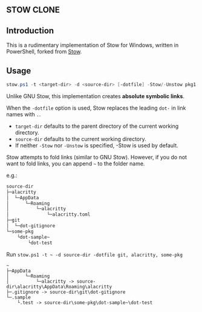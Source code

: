 STOW CLONE
----------

## Introduction
This is a rudimentary implementation of Stow for Windows, written in PowerShell, forked from [Stow](https://github.com/mattialancellotti/Stow).

## Usage
```powershell
stow.ps1 -t <target-dir> -d <source-dir> [-dotfile] -Stow/-Unstow pkg1, pkg2, ...
```
Unlike GNU Stow, this implementation creates **absolute symbolic links**.

When the `-dotfile` option is used, Stow replaces the leading `dot-` in link names with `.`.

- `target-dir` defaults to the parent directory of the current working directory.
- `source-dir` defaults to the current working directory.
- If neither `-Stow` nor `-Unstow` is specified, -Stow is used by default.

Stow attempts to fold links (similar to GNU Stow). However, if you do not want to fold links, you can append `~` to the folder name.

e.g.:
```txt
source-dir
├─alacritty
│  └─AppData
│      └─Roaming
│          └─alacritty
│              └─alacritty.toml
├─git
│  └─dot-gitignore
└─some-pkg
    └dot-sample~
        └dot-test
```
Run `stow.ps1 -t ~ -d source-dir -dotfile git, alacritty, some-pkg`
```
~
├─AppData
│      └─Roaming
│          └─alacritty -> source-dir\alacritty\AppData\Roaming\alacritty
├─.gitignore -> source-dir\git\dot-gitignore
└─.sample
    └.test -> source-dir\some-pkg\dot-sample~\dot-test
```